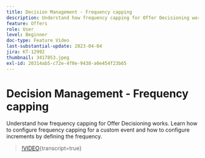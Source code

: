 ```yaml
---
title: Decision Management - Frequency capping
description: Understand how frequency capping for Offer Decisioning works. Learn how to configure frequency capping for a custom event and how to configure increments by defining the frequency.
feature: Offers
role: User
level: Beginner
doc-type: Feature Video
last-substantial-update: 2023-04-04
jira: KT-12992
thumbnail: 3417853.jpeg
exl-id: 20314ab5-c72e-4f0e-9438-a0e454f23b65
---
```

# Decision Management - Frequency capping

Understand how frequency capping for Offer Decisioning works. Learn how to configure frequency capping for a custom event and how to configure increments by defining the frequency.

>[!VIDEO](https://video.tv.adobe.com/v/3417853/?quality=12&learn=on){transcript=true}
